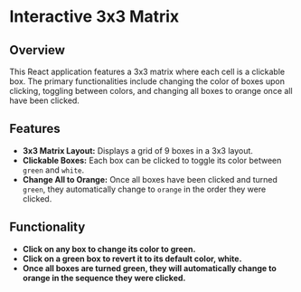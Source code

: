 # Interactive 3x3 Matrix

## Overview

This React application features a 3x3 matrix where each cell is a clickable box. The primary functionalities include changing the color of boxes upon clicking, toggling between colors, and changing all boxes to orange once all have been clicked.

## Features

- **3x3 Matrix Layout:** Displays a grid of 9 boxes in a 3x3 layout.
- **Clickable Boxes:** Each box can be clicked to toggle its color between `green` and `white`.
- **Change All to Orange:** Once all boxes have been clicked and turned `green`, they automatically change to `orange` in the order they were clicked.

## Functionality

- **Click on any box to change its color to green.**
- **Click on a green box to revert it to its default color, white.** 
- **Once all boxes are turned green, they will automatically change to orange in the sequence they were clicked.**